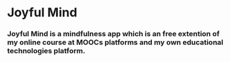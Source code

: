 # Joyful Mind

### Joyful Mind is a mindfulness app which is an free extention of my online course at MOOCs platforms and my own educational technologies platform.



